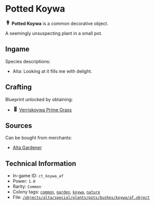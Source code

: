 # Potted Koywa

<img src="https://raw.githubusercontent.com/Ceterai/Enternia/main/objects/alta/special/plants/pots/bushes/koywa/icon.png" alt="Potted Koywa icon" loading="lazy" height="16px" width="auto" /> **Potted Koywa** is a common decorative object.

A seemingly unsuspecting plant in a small pot.

## Ingame

Species descriptions:

- Alta: Looking at it fills me with delight.

## Crafting

Blueprint unlocked by obtaining:

- <img src="https://raw.githubusercontent.com/Ceterai/Enternia/main/objects/biome/alterash/koywa/grass/prime/icon.png" alt="Verriskoywa Prime Grass icon" loading="lazy" height="16px" width="auto" /> [Verriskoywa Prime Grass](https://ceterai.github.io/MyEnternia/Wiki/VerriskoywaPrimeGrass)

## Sources

Can be bought from merchants:

- [Alta Gardener](https://ceterai.github.io/MyEnternia/Wiki/AltaGardener)

## Technical Information

- In-game ID: `ct_koywa_af`
- Power: `1.0`
- Rarity: `Common`
- Colony tags: [`common`](https://ceterai.github.io/MyEnternia/Wiki/Tags/Common), [`garden`](https://ceterai.github.io/MyEnternia/Wiki/Tags/Garden), [`koywa`](https://ceterai.github.io/MyEnternia/Wiki/Tags/Koywa), [`nature`](https://ceterai.github.io/MyEnternia/Wiki/Tags/Nature)
- File: [`/objects/alta/special/plants/pots/bushes/koywa/af.object`](https://github.com/Ceterai/Enternia/blob/main/objects/alta/special/plants/pots/bushes/koywa/af.object)
